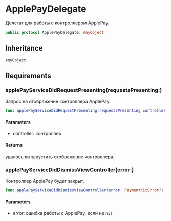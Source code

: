 # ApplePayDelegate

Делегат для работы с контроллером ApplePay.

``` swift
public protocol ApplePayDelegate: AnyObject 
```

## Inheritance

`AnyObject`

## Requirements

### applePayServiceDidRequestPresenting(requestsPresenting:​)

Запрос на отображение контроллера ApplePay.

``` swift
func applePayServiceDidRequestPresenting(requestsPresenting controller: UIViewController) -> Bool
```

#### Parameters

  - controller: контроллер.

#### Returns

удалось ли запустить отображение контроллера.

### applePayServiceDidDismissViewController(error:​)

Контроллер ApplePay будет закрыт.

``` swift
func applePayServiceDidDismissViewController(error: PaymentKitError?)
```

#### Parameters

  - error: ошибка работы с ApplePay, если не `nil`
